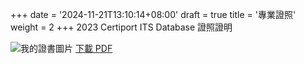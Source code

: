 +++
date = '2024-11-21T13:10:14+08:00'
draft = true
title = '專業證照'
weight = 2
+++
2023 Certiport ITS Database 證照證明
<!--more-->
![我的證書圖片](/images/Cert130114959259.png)
[下載 PDF ](/images/pdf/Cert130114959259.pdf)
